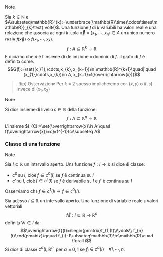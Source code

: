 >[!note]
> Sia $k\in\mathbb{N}$ e $A\subseteq\mathbb{R}^{k}:=\underbrace{\mathbb{R}\times\cdots\times\mathbb{R}}_{k}\text{ volte}$. Una funzione $f$ di $k$ variabili ha valori reali e una relazione che associa ad ogni $k$-upla $\overrightarrow{x}=(x_{1},\cdots, x_{n})\in A$ un unico numero reale $f(\overrightarrow{x})$ o $f(x_{1},\cdots, x_{k})$.
> $$f: A\subseteq \mathbb{R}^{k}\to \mathbb{R}$$
>E diciamo che $A$ è l'insieme di definizione o dominio di $f$. Il grafo di $f$ è definito come.
>$$G(f):=\set{(x_{1},\cdots,x_{k}, x_{k+1})\in \mathbb{R}^{k+1}\quad|\quad (x_{1},\cdots,x_{k})\in A, x_{k+1}=f(\overrightarrow{x})}$$

>[!tip] Osservazione
>Per $k=2$ spesso implicheremo con $(x,y)$ o $(t,s)$ invece di $(x_{1},x_{2})$

>[!note]
>Si dice insieme di livello $c\in\mathbb{R}$ della funzione: $$f:A\subseteq\mathbb{R}^{n}\to\mathbb{R}$$
>L'insieme $I_{C}:=\set{\overrightarrow{x}\in A:\quad f(\overrightarrow{x})=c}=f^{-1}(c)\subseteq A$

### Classe di una funzione
>[!note]
>Sia $I\subseteq\mathbb{R}$ un intervallo aperto. Una funzione $f:I\to\mathbb{R}$ si dice di classe:
>- $c^{0}$ su $I$, cioè $f\in c^{0}(I)$ se $f$ è continua su $I$
>- $c'$ su $I$, cioè $f\in c^{1}(I)$ se $f$ è derivabile su $I$ e $f'$ è continua su $I$
>
>Osserviamo che $f\in c^{1}(I)\Longrightarrow f\in c^{0}(I)$.
>
>Sia adesso $I\subseteq\mathbb{R}$ un intervallo aperto. Una funzione di variabile reale a valori vettoriali $$\overrightarrow{f}: I\subseteq\mathbb{R}\to\mathbb{R}^{n}$$ definita $\forall t\in I$ da: $$\overrightarrow{f}(t)=\begin{pmatrix}f_{1}(t)\\\vdots\\ f_{n}(t)\end{pmatrix}\qquad f_{i}: I\subseteq\mathbb{R}\to\mathbb{R}\quad \forall i$$
Si dice di classe $c^{\alpha}(I;\mathbb{R}^{n})$ per $\alpha=0,1$ se $f_{i}\in c^{\alpha}(I)\quad\forall i,\cdots, n$.



